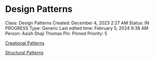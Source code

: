 # Design Patterns

Class: Design Patterns
Created: December 4, 2023 2:27 AM
Status: IN PROGRESS
Type: Generic
Last edited time: February 5, 2024 9:38 AM
Person: Asish Shaji Thomas
Pin: Pinned
Priority: 5

[Creational Patterns](Design%20Patterns%20d3e26aefc7c94585a0face7578ff7d98/Creational%20Patterns%20cb70c346695a4ad6a5d403aed6ba0b48.md)

[Structural Patterns](Design%20Patterns%20d3e26aefc7c94585a0face7578ff7d98/Structural%20Patterns%2063d406857eea42919d7f52f767e9d89d.md)